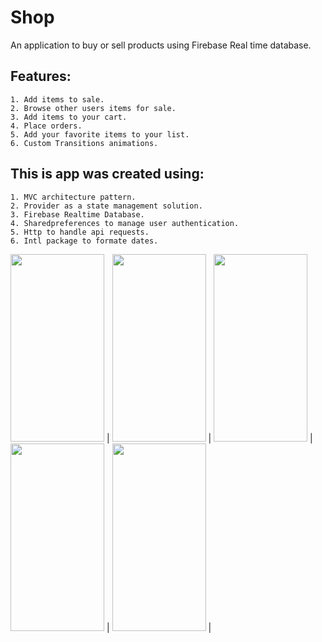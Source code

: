 # Shop 
An application to buy or sell products using Firebase Real time database.

## Features:
```
1. Add items to sale.
2. Browse other users items for sale.
3. Add items to your cart.
4. Place orders.
5. Add your favorite items to your list.
6. Custom Transitions animations.
```

## This is app was created using:
```
1. MVC architecture pattern.
2. Provider as a state management solution.
3. Firebase Realtime Database.
4. Sharedpreferences to manage user authentication.
5. Http to handle api requests.
6. Intl package to formate dates.
```

<img src="https://github.com/ahmed-moharam-94/Shop/blob/master/media/drawer.jpg" width="150" height="300"> |
<img src="https://github.com/ahmed-moharam-94/Shop/blob/master/media/home_screen.jpg" width="150" height="300"> |
<img src="https://github.com/ahmed-moharam-94/Shop/blob/master/media/usesr_products.jpg" width="150" height="300"> |
<img src="https://github.com/ahmed-moharam-94/Shop/blob/master/media/cart_screen.jpg" width="150" height="300"> |
<img src="https://github.com/ahmed-moharam-94/Shop/blob/master/media/orders_screen.jpg" width="150" height="300"> |
